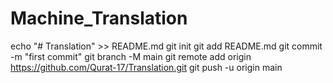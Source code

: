 # Machine_Translation
echo "# Translation" >> README.md
git init
git add README.md
git commit -m "first commit"
git branch -M main
git remote add origin https://github.com/Qurat-17/Translation.git
git push -u origin main
